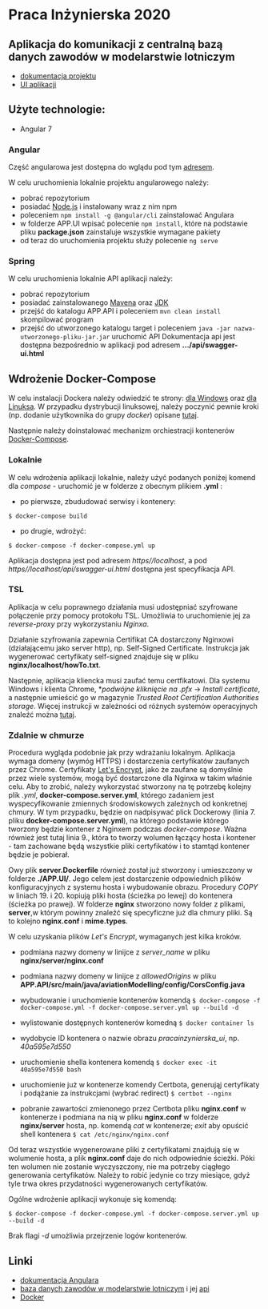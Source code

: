 # Praca Inżynierska 2020

## Aplikacja do komunikacji z centralną bazą danych zawodów w modelarstwie lotniczym
- [dokumentacja projektu](https://inzynierka2020.github.io/PracaInzynierska/)
- [UI aplikacji](https://inzynierka2020.github.io/PracaInzynierskaUI/App/)
## Użyte technologie:
- Angular 7

### Angular
Część angularowa jest dostępna do wglądu pod tym [adresem](https://inzynierka2020.github.io/PracaInzynierskaUI/App/).

W celu uruchomienia lokalnie projektu angularowego należy:
- pobrać repozytorium
- posiadać [Node.js](https://nodejs.org/en/) i instalowany wraz z nim npm 
- poleceniem `npm install -g @angular/cli` zainstalować Angulara
- w folderze APP.UI wpisać polecenie `npm install`, które na podstawie pliku **package.json** zainstaluje wszystkie wymagane pakiety
- od teraz do uruchomienia projektu służy polecenie `ng serve`

### Spring
W celu uruchomienia lokalnie API aplikacji należy:
- pobrać repozytorium
- posiadać zainstalowanego [Mavena](https://maven.apache.org/download.cgi) oraz [JDK](https://www.oracle.com/java/technologies/javase-jdk8-downloads.html)
- przejść do katalogu APP.API i poleceniem `mvn clean install` skompilować program
- przejść do utworzonego katalogu target i poleceniem `java -jar nazwa-utworzonego-pliku-jar.jar` uruchomić API
Dokumentacja api jest dostępna bezpośrednio w aplikacji pod adresem **.../api/swagger-ui.html**

## Wdrożenie Docker-Compose 

W celu instalacji Dockera należy odwiedzić te strony: [dla Windows](https://docs.docker.com/docker-for-windows/install/) oraz [dla Linuksa](https://docs.docker.com/engine/install/ubuntu/). W przypadku dystrybucji linuksowej, należy poczynić pewnie kroki (np. dodanie użytkownika do grupy *docker*) opisane [tutaj](https://docs.docker.com/engine/install/linux-postinstall/).

Następnie należy doinstalować mechanizm orchiestracji kontenerów [Docker-Compose](https://docs.docker.com/compose/install/).

### Lokalnie
W celu wdrożenia aplikacji lokalnie, należy użyć podanych poniżej komend dla *compose* - uruchomić je w folderze z obecnym plikiem **.yml** :

- po pierwsze, zbududować serwisy i kontenery:

`$ docker-compose build`

- po drugie, wdrożyć:

`$ docker-compose -f docker-compose.yml up`

Aplikacja dostępna jest pod adresem *https//localhost*, a pod *https//localhost/api/swagger-ui.html* dostępna jest specyfikacja API.

### TSL

Aplikacja w celu poprawnego działania musi udostępniać szyfrowane połączenie przy pomocy protokołu TSL. Umożliwia to uruchomienie jej za *reverse-proxy* przy wykorzystaniu *Nginxa*. 

Działanie szyfrowania zapewnia Certifikat CA dostarczony Nginxowi (działającemu jako server http), np. Self-Signed Certificate. Instrukcja jak wygenerować certyfikaty self-signed  znajduje się w pliku **nginx/localhost/howTo.txt**. 

Następnie, aplikacja kliencka musi zaufać temu certfikatowi. Dla systemu Windows i klienta Chrome, **podwójne kliknięcie na .pfx* -> *Install certificate*, a następnie umieścić go w magazynie *Trusted Root Certification Authorities storage*. Więcej instrukcji w zależności od różnych systemów operacyjnych znaleźć można [tutaj](http://wiki.cacert.org/FAQ/ImportRootCert).

### Zdalnie w chmurze

Procedura wygląda podobnie jak przy wdrażaniu lokalnym. Aplikacja wymaga domeny (wymóg HTTPS) i dostarczenia certyfikatów zaufanych przez Chrome. Certyfikaty [Let's Encrypt](https://letsencrypt.org/), jako że zaufane są domyślnie przez wiele systemów, mogą być dostarczone dla Nginxa w takim właśnie celu. Aby to zrobić, należy wykorzystać stworzony na tę potrzebę kolejny plik *.yml*, **docker-compose.server.yml**, którego zadaniem jest wyspecyfikowanie zmiennych środowiskowych zależnych od konkretnej chmury. W tym przypadku, będzie on nadpisywać plick Dockerowy (linia 7. pliku **docker-compose.server.yml**), na którego podstawie którego tworzony będzie kontener z Nginxem podczas *docker-compose*. Ważna również jest tutaj linia 9., która to tworzy wolumen łączący hosta i kontener - tam zachowane będą wszystkie pliki certyfikatów i to stamtąd kontener będzie je pobierał. 

Owy plik **server.Dockerfile** również został już stworzony i umieszczony w folderze **./APP.UI/**.  Jego celem jest dostarczenie odpowiednich plików konfiguracyjnych z systemu hosta i wybudowanie obrazu. Procedury *COPY* w liniach 19. i 20. kopiują pliki hosta (ścieżka po lewej) do kontenera (ścieżka po prawej). W folderze **nginx** stworzono nowy folder z plikami, **server**,w którym powinny znaleźć się specyficzne już dla chmury pliki. Są to kolejno **nginx.conf** i **mime.types**.  

W celu uzyskania plików *Let's Encrypt*, wymaganych jest kilka kroków. 

- podmiana nazwy domeny w linijce z *server_name* w pliku **nginx/server/nginx.conf**
- podmiana nazwy domeny w linijce z *allowedOrigins* w pliku **APP.API/src/main/java/aviationModelling/config/CorsConfig.java** 
- wybudowanie i uruchomienie kontenerów komendą
`$ docker-compose -f docker-compose.yml -f docker-compose.server.yml up --build -d`

- wylistowanie dostępnych kontenerów komedną
`$ docker container ls`

- wydobycie ID kontenera o nazwie obrazu *pracainzynierska_ui*, np. *40a595e7d550*
- uruchomienie shella kontenera komendą
`$ docker exec -it 40a595e7d550 bash`

- uruchomienie już w kontenerze komendy Certbota, generująj certyfikaty i podążanie za instrukcjami (wybrać redirect)
`$ certbot --nginx`

- pobranie zawartości zmienonego przez Certbota pliku **nginx.conf** w kontenerze i podmiana na nią w pliku **nginx.conf** w folderze **nginx/server** hosta, np. komendą *cat* w kontenerze; *exit* aby opuścić shell kontenera
`$ cat /etc/nginx/nginx.conf`


Od teraz wszystkie wygenerowane pliki z certyfikatami znajdują się w wolumenie hosta, a plik **nginx.conf** daje do nich odpowiednie ścieżki. Póki ten wolumen nie zostanie wyczyszczony, nie ma potrzeby ciągłego generowania certyfikatów. Należy to robić jedynie co trzy miesiące, gdyż tyle trwa okres przydatności wygenerowanych certyfikatów.

Ogólne wdrożenie aplikacji wykonuje się komendą:

`$ docker-compose -f docker-compose.yml -f docker-compose.server.yml up --build -d`

Brak flagi *-d* umożliwia przejrzenie logów kontenerów.

## Linki
- [dokumentacja Angulara](https://angular.io/docs)
- [baza danych zawodów w modelarstwie lotniczym](https://www.f3xvault.com/) i jej [api](https://www.f3xvault.com/?action=api_docs)
- [Docker](https://docs.docker.com/get-started/overview/)
